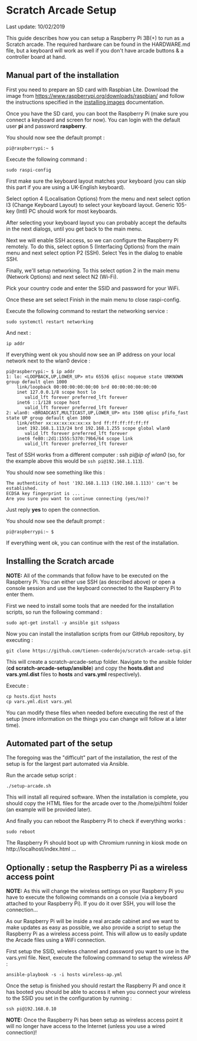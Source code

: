 # Scratch Arcade Setup

Last update: 10/02/2019

This guide describes how you can setup a Raspberry Pi 3B(+) to run as a Scratch
arcade. The required hardware can be found in the HARDWARE.md file, but a keyboard
will work as well if you don't have arcade buttons & a controller board at hand.

## Manual part of the installation

First you need to prepare an SD card with Raspbian Lite. Download the image from
https://www.raspberrypi.org/downloads/raspbian/ and follow the instructions
specified in the [installing images](https://www.raspberrypi.org/documentation/installation/installing-images/README.md)
documentation.

Once you have the SD card, you can boot the Raspberry Pi (make sure you
connect a keyboard and screen for now). You can login with the default user
**pi** and password **raspberry**.

You should now see the default prompt :
```
pi@raspberrypi:~ $
```

Execute the following command :
```
sudo raspi-config
```

First make sure the keyboard layout matches your keyboard (you can skip this part
if you are using a UK-English keyboard).

Select option 4 (Localisation Options) from the menu and next select option I3
(Change Keyboard Layout) to select your keyboard layout. Generic 105-key (Intl)
PC should work for most keyboards.

After selecting your keyboard layout you can probably accept the defaults in
the next dialogs, until you get back to the main menu.

Next we will enable SSH access, so we can configure the Raspberry Pi remotely.
To do this, select option 5 (Interfacing Options) from the main menu and next
select option P2 (SSH). Select Yes in the dialog to enable SSH.

Finally, we'll setup networking. To this select option 2 in the main menu
(Network Options) and next select N2 (Wi-Fi).

Pick your country code and enter the SSID and password for your WiFi.

Once these are set select Finish in the main menu to close raspi-config.

Execute the following command to restart the networking service :
```
sudo systemctl restart networking
```

And next :
```
ip addr
```

If everything went ok you should now see an IP address on your local network
next to the wlan0 device :
```
pi@raspberrypi:~ $ ip addr
1: lo: <LOOPBACK,UP,LOWER_UP> mtu 65536 qdisc noqueue state UNKNOWN group default qlen 1000
    link/loopback 00:00:00:00:00:00 brd 00:00:00:00:00:00
    inet 127.0.0.1/8 scope host lo
       valid_lft forever preferred_lft forever
    inet6 ::1/128 scope host
       valid_lft forever preferred_lft forever
2: wlan0: <BROADCAST,MULTICAST,UP,LOWER_UP> mtu 1500 qdisc pfifo_fast state UP group default qlen 1000
    link/ether xx:xx:xx:xx:xx:xx brd ff:ff:ff:ff:ff:ff
    inet 192.168.1.113/24 brd 192.168.1.255 scope global wlan0
       valid_lft forever preferred_lft forever
    inet6 fe80::2d1:1555:5370:79b6/64 scope link
       valid_lft forever preferred_lft forever
```

Test of SSH works from a different computer :
ssh pi@*ip of wlan0* (so, for the example above this would be
`ssh pi@192.168.1.113`).

You should now see something like this :
```
The authenticity of host '192.168.1.113 (192.168.1.113)' can't be established.
ECDSA key fingerprint is ... .
Are you sure you want to continue connecting (yes/no)?
```
Just reply **yes** to open the connection.

You should now see the default prompt :
```
pi@raspberrypi:~ $
```

If everything went ok, you can continue with the rest of the installation.


## Installing the Scratch arcade

**NOTE:** All of the commands that follow have to be executed on the Raspberry
Pi. You can either use SSH (as described above) or open a console session and use
the keyboard connected to the Raspberry Pi to enter them.

First we need to install some tools that are needed for the installation scripts,
so run the following command :
```
sudo apt-get install -y ansible git sshpass
```

Now you can install the installation scripts from our GitHub repository, by
executing :
```
git clone https://github.com/tienen-coderdojo/scratch-arcade-setup.git
```

This will create a scratch-arcade-setup folder. Navigate to the ansible folder
(**cd scratch-arcade-setup/ansible**) and copy the **hosts.dist** and
**vars.yml.dist** files to **hosts** and **vars.yml** respectively).

Execute :
```
cp hosts.dist hosts
cp vars.yml.dist vars.yml
```

You can modify these files when needed before executing the rest of the setup
(more information on the things you can change will follow at a later time).

## Automated part of the setup

The foregoing was the "difficult" part of the installation, the rest of the setup
is for the largest part automated via Ansible.

Run the arcade setup script :
```
./setup-arcade.sh
```

This will install all required software. When the installation is complete,
you should copy the HTML files for the arcade over to the /home/pi/html folder
(an example will be provided later).

And finally you can reboot the Raspberry Pi to check if everything works :
```
sudo reboot
```

The Raspberry Pi should boot up with Chromium running in kiosk mode on
http://localhost/index.html ...

## Optionally : setup the Raspberry Pi as a wireless access point

**NOTE:** As this will change the wireless settings on your Raspberry Pi you
have to execute the following commands on a console (via a keyboard attached
to your Raspberry Pi). If you do it over SSH, you will lose the connection...

As our Raspberry Pi will be inside a real arcade cabinet and we want to make
updates as easy as possible, we also provide a script to setup the Raspberry
Pi as a wireless access point. This will allow us to easily update the Arcade
files using a WiFi connection.

First setup the SSID, wireless channel and password you want to use in the
vars.yml file. Next, execute the following command to setup the wireless AP :
```
ansible-playbook -s -i hosts wireless-ap.yml
```

Once the setup is finished you should restart the Raspberry Pi and once it has
booted you should be able to access it when you connect your wireless to the
SSID you set in the configuration by running :
```
ssh pi@192.168.0.10
```

**NOTE:** Once the Raspberry Pi has been setup as wireless access point it
will no longer have access to the Internet (unless you use a wired connection)!
